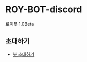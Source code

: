 # ROY-BOT-discord
로이봇 1.0Beta
## 초대하기
- [봇 초대하기](https://discord.com/oauth2/authorize?client_id=845926253277610034&scope=bot)
